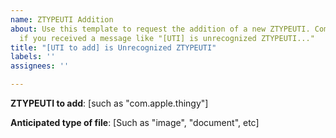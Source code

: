 ```yaml
---
name: ZTYPEUTI Addition
about: Use this template to request the addition of a new ZTYPEUTI. Commonly used
  if you received a message like "[UTI] is unrecognized ZTYPEUTI..."
title: "[UTI to add] is Unrecognized ZTYPEUTI"
labels: ''
assignees: ''

---
```


**ZTYPEUTI to add**: [such as "com.apple.thingy"]

**Anticipated type of file**: [Such as "image", "document", etc]
